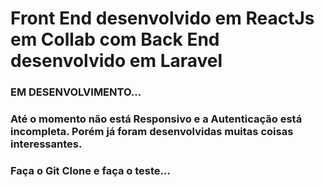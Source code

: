 # Front End desenvolvido em ReactJs em Collab com Back End desenvolvido em Laravel

### EM DESENVOLVIMENTO...

### Até o momento não está Responsivo e a Autenticação está incompleta. Porém já foram desenvolvidas muitas coisas interessantes.

### Faça o Git Clone e faça o teste...
